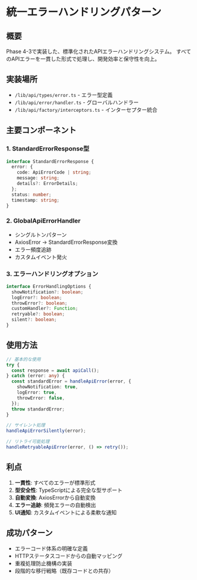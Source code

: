 # 統一エラーハンドリングパターン

## 概要
Phase 4-3で実装した、標準化されたAPIエラーハンドリングシステム。
すべてのAPIエラーを一貫した形式で処理し、開発効率と保守性を向上。

## 実装場所
- `/lib/api/types/error.ts` - エラー型定義
- `/lib/api/error/handler.ts` - グローバルハンドラー
- `/lib/api/factory/interceptors.ts` - インターセプター統合

## 主要コンポーネント

### 1. StandardErrorResponse型
```typescript
interface StandardErrorResponse {
  error: {
    code: ApiErrorCode | string;
    message: string;
    details?: ErrorDetails;
  };
  status: number;
  timestamp: string;
}
```

### 2. GlobalApiErrorHandler
- シングルトンパターン
- AxiosError → StandardErrorResponse変換
- エラー頻度追跡
- カスタムイベント発火

### 3. エラーハンドリングオプション
```typescript
interface ErrorHandlingOptions {
  showNotification?: boolean;
  logError?: boolean;
  throwError?: boolean;
  customHandler?: Function;
  retryable?: boolean;
  silent?: boolean;
}
```

## 使用方法
```typescript
// 基本的な使用
try {
  const response = await apiCall();
} catch (error: any) {
  const standardError = handleApiError(error, {
    showNotification: true,
    logError: true,
    throwError: false,
  });
  throw standardError;
}

// サイレント処理
handleApiErrorSilently(error);

// リトライ可能処理
handleRetryableApiError(error, () => retry());
```

## 利点
1. **一貫性**: すべてのエラーが標準形式
2. **型安全性**: TypeScriptによる完全な型サポート
3. **自動変換**: AxiosErrorから自動変換
4. **エラー追跡**: 頻発エラーの自動検出
5. **UI通知**: カスタムイベントによる柔軟な通知

## 成功パターン
- エラーコード体系の明確な定義
- HTTPステータスコードからの自動マッピング
- 重複処理防止機構の実装
- 段階的な移行戦略（既存コードとの共存）